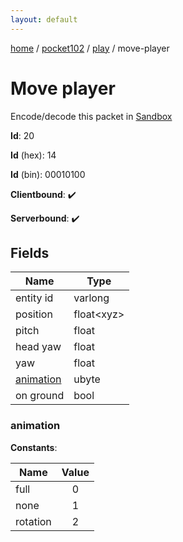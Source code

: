 ```yaml
---
layout: default
---
```


[home](/)  /  [pocket102](/protocol/pocket102)  /  [play](/protocol/pocket102/play)  /  move-player

# Move player

Encode/decode this packet in [Sandbox](../../../sandbox/pocket102#play.move_player)

**Id**: 20

**Id** (hex): 14

**Id** (bin): 00010100

**Clientbound**: ✔️

**Serverbound**: ✔️

## Fields

Name | Type
---|---
entity id | varlong
position | float&lt;xyz&gt;
pitch | float
head yaw | float
yaw | float
[animation](#animation) | ubyte
on ground | bool

### animation

**Constants**:

Name | Value
---|:---:
full | 0
none | 1
rotation | 2
